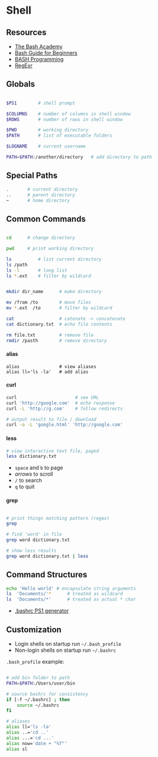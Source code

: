 # Shell


## Resources

 - [The Bash Academy](http://www.bash.academy/)
 - [Bash Guide for Beginners](http://www.tldp.org/LDP/Bash-Beginners-Guide/html/)
 - [BASH Programming](http://tldp.org/HOWTO/Bash-Prog-Intro-HOWTO.html)
 - [RegExr](https://regexr.com/)


## Globals

```sh

$PS1        # shell prompt

$COLUMNS    # number of columns in shell window
$ROWS       # number of rows in shell window

$PWD        # working directory
$PATH       # list of executable folders

$LOGNAME    # current username
```

```sh
PATH=$PATH:/another/directory   # add directory to path
```

## Special Paths

```sh
.       # current directory
..      # parent directory
~       # home directory

```

## Common Commands


```sh

cd      # change directory

pwd     # print working directory

ls          # list current directory
ls /path
ls -l       # long list
ls *.ext    # filter by wildcard


mkdir dir_name      # make directory

mv /from /to        # move files
mv *.ext  /to       # filter by wildcard

cat                 # catenate -> concatenate
cat dictionary.txt  # echo file contents

rm file.txt         # remove file
rmdir /pasth        # remove directory
```

#### alias

```
alias               # view aliases
alias ll='ls -la'   # add alias

```


#### curl

```sh
curl                      # see URL
curl 'http://google.com'  # echo response
curl -L 'http://g.com'    # follow redirects

# output result to file / download
curl -o -L 'google.html' 'http://google.com'


```


#### less

```sh
# view interactive text file, paged
less dictionary.txt
```

 - `space` and `b` to page
 - *arrows* to scroll
 - `/` to search
 - `q` to quit


#### grep
```sh

# print things matching pattern (regex)
grep

# find 'word' in file
grep word dictionary.txt

# show less results
grep word dictionary.txt | less


```

## Command Structures

```sh
echo 'Hello world' # encapsulate string arguments
ls  'Documents/'*      # treated as wildcard
ls  'Documents/*'      # treated as actual * char
```


 - [.bashrc PS1 generator](http://bashrcgenerator.com/)


## Customization

 - Login shells on startup run `~/.bash_profile`
 - Non-login shells on startup run `~/.bashrc`

`.bash_profile` example:

```sh

# add bin folder to path
PATH=$PATH:/Users/user/bin

# source bashrc for consistency
if [-f ~/.bashrc] ; then
    source ~/.bashrc
fi

# aliases
alias ll='ls -la'
alias ..='cd ..'
alias ...='cd ...'
alias now='date + "%T"'
alias sl
```

